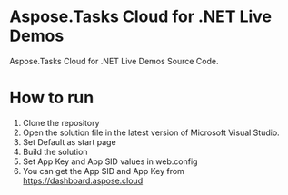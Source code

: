 # Aspose.Tasks Cloud for .NET Live Demos

Aspose.Tasks Cloud for .NET Live Demos Source Code.
 
# How to run
 
 1. Clone the repository
 2. Open the solution file in the latest version of Microsoft Visual Studio.
 3. Set Default as start page
 4. Build the solution
 5. Set App Key and App SID values in web.config
 6. You can get the App SID and App Key from https://dashboard.aspose.cloud
